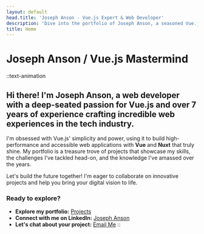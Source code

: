 ```yaml
---
layout: default
head.title: 'Joseph Anson - Vue.js Expert & Web Developer'
description: 'Dive into the portfolio of Joseph Anson, a seasoned Vue.js developer with over 7 years of experience in creating cutting-edge web applications. Discover his passion for code and design.'
title: Home
---
```


# Joseph Anson / Vue.js Mastermind

::text-animation

## Hi there! I'm Joseph Anson, a web developer with a deep-seated passion for Vue.js and over 7 years of experience crafting incredible web experiences in the tech industry.

I'm obsessed with Vue.js' simplicity and power, using it to build high-performance and accessible web applications with **Vue** and **Nuxt** that truly shine.  My portfolio is a treasure trove of projects that showcase my skills, the challenges I've tackled head-on, and the knowledge I've amassed over the years.

Let's build the future together!  I'm eager to collaborate on innovative projects and help you bring your digital vision to life.

### Ready to explore?

- **Explore my portfolio:** [Projects](/projects)
- **Connect with me on LinkedIn:** [Joseph Anson](https://www.linkedin.com/in/josephanson/)
- **Let's chat about your project:** [Email Me](mailto:josephanson@hotmail.co.uk)
::
